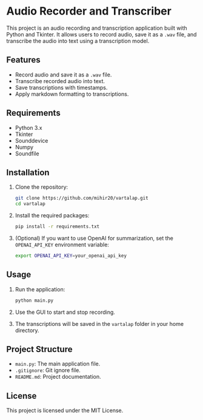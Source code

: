 # Audio Recorder and Transcriber

This project is an audio recording and transcription application built with Python and Tkinter. It allows users to record audio, save it as a `.wav` file, and transcribe the audio into text using a transcription model.

## Features

- Record audio and save it as a `.wav` file.
- Transcribe recorded audio into text.
- Save transcriptions with timestamps.
- Apply markdown formatting to transcriptions.

## Requirements

- Python 3.x
- Tkinter
- Sounddevice
- Numpy
- Soundfile

## Installation

1. Clone the repository:
    ```sh
    git clone https://github.com/mihir20/vartalap.git
    cd vartalap
    ```

2. Install the required packages:
    ```sh
    pip install -r requirements.txt
    ```
3. (Optional) If you want to use OpenAI for summarization, set the `OPENAI_API_KEY` environment variable:
    ```sh
    export OPENAI_API_KEY=your_openai_api_key

## Usage

1. Run the application:
    ```sh
    python main.py
    ```

2. Use the GUI to start and stop recording.

3. The transcriptions will be saved in the `vartalap` folder in your home directory.

## Project Structure

- `main.py`: The main application file.
- `.gitignore`: Git ignore file.
- `README.md`: Project documentation.

## License

This project is licensed under the MIT License.